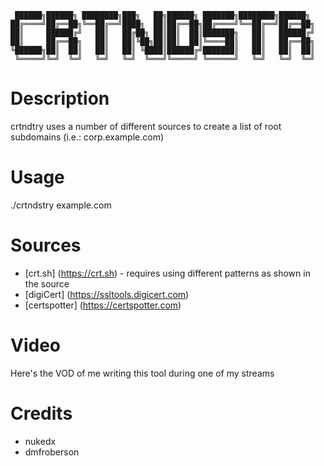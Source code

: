 ```
 ██████╗██████╗ ████████╗███╗   ██╗██████╗ ███████╗████████╗██████╗ 
██╔════╝██╔══██╗╚══██╔══╝████╗  ██║██╔══██╗██╔════╝╚══██╔══╝██╔══██╗
██║     ██████╔╝   ██║   ██╔██╗ ██║██║  ██║███████╗   ██║   ██████╔╝
██║     ██╔══██╗   ██║   ██║╚██╗██║██║  ██║╚════██║   ██║   ██╔══██╗
╚██████╗██║  ██║   ██║   ██║ ╚████║██████╔╝███████║   ██║   ██║  ██║
 ╚═════╝╚═╝  ╚═╝   ╚═╝   ╚═╝  ╚═══╝╚═════╝ ╚══════╝   ╚═╝   ╚═╝  ╚═╝
```
       
# Description
crtndtry uses a number of different sources to create a list of root subdomains (i.e.: corp.example.com)                                         

# Usage
./crtndstry example.com

# Sources 
- [crt.sh] (https://crt.sh) - requires using different patterns as shown in the source 
- [digiCert] (https://ssltools.digicert.com) 
- [certspotter] (https://certspotter.com)

# Video
Here's the VOD of me writing this tool during one of my streams


# Credits
- nukedx 
- dmfroberson

